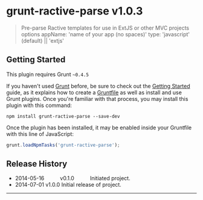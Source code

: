 # grunt-ractive-parse v1.0.3

> Pre-parse Ractive templates for use in ExtJS or other MVC projects
 options 
 appName: 'name of your app (no spaces)' 
 type: 'javascript' (default) || 'extjs'



## Getting Started
This plugin requires Grunt `~0.4.5`

If you haven't used [Grunt](http://gruntjs.com/) before, be sure to check out the [Getting Started](http://gruntjs.com/getting-started) guide, as it explains how to create a [Gruntfile](http://gruntjs.com/sample-gruntfile) as well as install and use Grunt plugins. Once you're familiar with that process, you may install this plugin with this command:

```shell
npm install grunt-ractive-parse --save-dev
```

Once the plugin has been installed, it may be enabled inside your Gruntfile with this line of JavaScript:

```js
grunt.loadNpmTasks('grunt-ractive-parse');
```




## Release History

 * 2014-05-16   v0.1.0   Initiated project.
 * 2014-07-01   v1.0.0   Initial release of project.

---